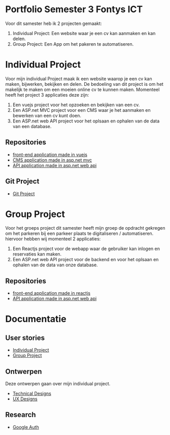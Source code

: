# Portfolio Semester 3 Fontys ICT

Voor dit samester heb ik 2 projecten gemaakt: 
1. Individual Project: Een website waar je een cv kan aanmaken en kan delen.
2. Group Project: Een App om het pakeren te automatiseren.

# Individual Project

Voor mijn individual Project maak ik een website waarop je een cv kan maken, bijwerken, bekijken en delen.
De bedoeling van dit project is om het makelijk te maken om een moeien online cv te kunnen maken.
Momenteel heeft het project 3 applicaties deze zijn:
1. Een vuejs project voor het opzoeken en bekijken van een cv.
2. Een ASP.net MVC project voor een CMS waar je het aanmaken en bewerken van een cv kunt doen.
3. Een ASP.net web API project voor het oplsaan en ophalen van de data van een database.

## Repositories
- [front-end application made in vuejs](https://github.com/davey2206/MijnCV/tree/master/mijncv)
- [CMS application made in asp.net mvc](https://github.com/davey2206/MijnCV_CMS)
- [API application made in asp.net web api](https://github.com/davey2206/MijnCV_API)

## Git Project
- [Git Project](https://github.com/users/davey2206/projects/1/views/1)

# Group Project

Voor het groeps project dit samester heeft mijn groep de opdracht gekregen om het parkeren bij een parkeer plaats te digitaliseren / automatiseren.
hiervoor hebben wij momenteel 2 applicaties:
1. Een Reactjs project voor de webapp waar de gebruiker kan inlogen en reservaties kan maken.
2. Een ASP.net web API project voor de backend en voor het oplsaan en ophalen van de data van onze database.

## Repositories
- [front-end application made in reactjs](https://github.com/davey2206/proftaak_s3_front-end)
- [API application made in asp.net web api](https://github.com/davey2206/Proftaak_S3_API)

# Documentatie

## User stories
- [Individual Project](https://github.com/davey2206/Portfolio_Semester_3/blob/main/Documentatie/UserStories/UserStories_Individual_Project.md)
- [Group Project](https://github.com/davey2206/Portfolio_Semester_3/blob/main/Documentatie/UserStories/UserStories_Group_Project.md)

## Ontwerpen

Deze ontwerpen gaan over mijn individual project.

- [Technical Designs](https://github.com/davey2206/Portfolio_Semester_3/blob/main/Documentatie/Ontwerpen/Technical_design.md)
- [UX Designs](https://github.com/davey2206/Portfolio_Semester_3/blob/main/Documentatie/Ontwerpen/UX.md)

## Research
- [Google Auth](https://github.com/davey2206/Portfolio_Semester_3/blob/main/Documentatie/Research/Research_Google_login.md)
